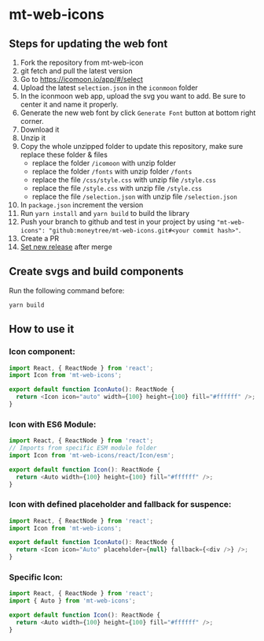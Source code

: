 # mt-web-icons

## Steps for updating the web font

1. Fork the repository from mt-web-icon
2. git fetch and pull the latest version
3. Go to https://icomoon.io/app/#/select
4. Upload the latest `selection.json` in the `iconmoon` folder
5. In the iconmoon web app, upload the svg you want to add. Be sure to center it and name it properly.
6. Generate the new web font by click `Generate Font` button at bottom right corner.
7. Download it
8. Unzip it
9. Copy the whole unzipped folder to update this repository,
make sure replace these folder & files
    - replace the folder `/icomoon` with unzip folder
    - replace the folder `/fonts` with unzip folder `/fonts`
    - replace the file `/css/style.css` with unzip file `/style.css`
    - replace the file `/style.css` with unzip file `/style.css`
    - replace the file `/selection.json` with unzip file `/selection.json`
10. In `package.json` increment the version
11. Run `yarn install` and `yarn build` to build the library
11. Push your branch to github and test in your project by using `"mt-web-icons": "github:moneytree/mt-web-icons.git#<your commit hash>"`.
12. Create a PR
13. [Set new release](https://github.com/moneytree/mt-web-icons/releases) after merge

## Create svgs and build components

Run the following command before:

```console
yarn build
```

## How to use it

### Icon component:

```javascript
import React, { ReactNode } from 'react';
import Icon from 'mt-web-icons';

export default function IconAuto(): ReactNode {
  return <Icon icon="auto" width={100} height={100} fill="#ffffff" />;
}
```

### Icon with ES6 Module:

```javascript
import React, { ReactNode } from 'react';
// Imports from specific ESM module folder
import Icon from 'mt-web-icons/react/Icon/esm';

export default function Icon(): ReactNode {
  return <Auto width={100} height={100} fill="#ffffff" />;
}
```

### Icon with defined placeholder and fallback for suspence:

```javascript
import React, { ReactNode } from 'react';
import Icon from 'mt-web-icons';

export default function IconAuto(): ReactNode {
  return <Icon icon="Auto" placeholder={null} fallback={<div />} />;
}
```

### Specific Icon:

```javascript
import React, { ReactNode } from 'react';
import { Auto } from 'mt-web-icons';

export default function Icon(): ReactNode {
  return <Auto width={100} height={100} fill="#ffffff" />;
}
```
